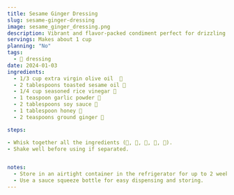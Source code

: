 ```yaml
---
title: Sesame Ginger Dressing
slug: sesame-ginger-dressing
image: sesame_ginger_dressing.png
description: Vibrant and flavor-packed condiment perfect for drizzling over salads, grilled vegetables, or even as a marinade for meats.
servings: Makes about 1 cup
planning: "No"
tags:
  - 🥗 dressing
date: 2024-01-03
ingredients:
  - 1/3 cup extra virgin olive oil  🏺
  - 2 tablespoons toasted sesame oil 🏺
  - 1/4 cup seasoned rice vinegar 🍶
  - 1 teaspoon garlic powder 🧄
  - 2 tablespoons soy sauce 🍶
  - 1 tablespoon honey 🍯
  - 2 teaspoons ground ginger 🌱

steps:

- Whisk together all the ingredients (🏺, 🍶, 🧄, 🍯, 🌱).
- Shake well before using if separated.


notes:
  - Store in an airtight container in the refrigerator for up to 2 weeks.
  - Use a sauce squeeze bottle for easy dispensing and storing.
---
```

